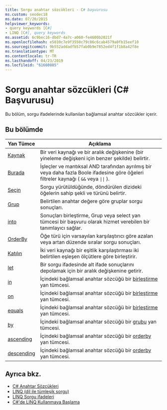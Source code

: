 ```yaml
---
title: Sorgu anahtar sözcükleri - C# başvurusu
ms.custom: seodec18
ms.date: 07/20/2015
helpviewer_keywords:
- query keywords [C#]
- LINQ [C#], query keywords
ms.assetid: 6c9bec16-dbd7-4a7c-a060-fe4600b2021f
ms.openlocfilehash: e5010c7e9f3550c79c86c6cab4579a0fb15eef10
ms.sourcegitcommit: 9b552addadfb57fab0b9e7852ed4f1f1b8a42f8e
ms.translationtype: MT
ms.contentlocale: tr-TR
ms.lasthandoff: 04/23/2019
ms.locfileid: "61660885"
---
```

# <a name="query-keywords-c-reference"></a>Sorgu anahtar sözcükleri (C# Başvurusu)

Bu bölüm, sorgu ifadelerinde kullanılan bağlamsal anahtar sözcükler içerir.

## <a name="in-this-section"></a>Bu bölümde

|Yan Tümce|Açıklama|
|------------|-----------------|
|[Kaynak](from-clause.md)|Bir veri kaynağı ve bir aralık değişkenine (bir yineleme değişkeni için benzer şekilde) belirtir.|
|[Burada](where-clause.md)|İşleçler ve mantıksal AND tarafından ayrılmış bir veya daha fazla Boole ifadesine göre öğeleri filtreler kaynağı ( `&&` veya <code>&#124;&#124;</code> ).|
|[Seçin](select-clause.md)|Sorgu yürütüldüğünde, döndürülen dizideki öğelerin sahip şekli ve türünü belirtir.|
|[Grup](group-clause.md)|Belirtilen anahtar değere göre gruplar sorgu sonuçları.|
|[into](into.md)|Sonuçları birleştirme, Grup veya select yan tümcesi bir başvuru olarak hizmet verebilen bir tanımlayıcı sağlar.|
|[OrderBy](orderby-clause.md)|Öğe türü için varsayılan karşılaştırıcı göre azalan veya artan düzende sıralar sorgu sonuçları.|
|[Katılın](join-clause.md)|İki veri kaynağı bir eşitlik karşılaştırması iki belirtilen eşleşen ölçütlere göre birleştirir.|
|[let](let-clause.md)|Bir sorgu ifadesinde alt ifade sonuçlarını depolamak için bir aralık değişkenine getirir.|
|[in](in.md)|İçindeki bağlamsal anahtar sözcüğü bir [birleştirme](join-clause.md) yan tümcesi.|
|[on](on.md)|İçindeki bağlamsal anahtar sözcüğü bir [birleştirme](join-clause.md) yan tümcesi.|
|[equals](equals.md)|İçindeki bağlamsal anahtar sözcüğü bir [birleştirme](join-clause.md) yan tümcesi.|
|[by](by.md)|İçindeki bağlamsal anahtar sözcüğü bir [grubu](group-clause.md) yan tümcesi.|
|[ascending](ascending.md)|İçindeki bağlamsal anahtar sözcüğü bir [orderby](orderby-clause.md) yan tümcesi.|
|[descending](descending.md)|İçindeki bağlamsal anahtar sözcüğü bir [orderby](orderby-clause.md) yan tümcesi.|

## <a name="see-also"></a>Ayrıca bkz.

- [C# Anahtar Sözcükleri](index.md)
- [LINQ (dil ile tümleşik sorgu)](../../programming-guide/concepts/linq/index.md)
- [LINQ Sorgu ifadeleri](../../../csharp/programming-guide/linq-query-expressions/index.md)
- [C#'de LINQ Kullanmaya Başlama](../../../csharp/programming-guide/concepts/linq/getting-started-with-linq.md)